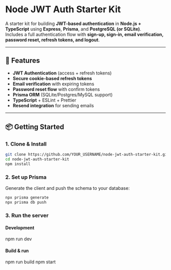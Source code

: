 # Node JWT Auth Starter Kit

A starter kit for building **JWT-based authentication** in **Node.js + TypeScript** using **Express**, **Prisma**, and **PostgreSQL (or SQLite)**.  
Includes a full authentication flow with **sign-up, sign-in, email verification, password reset, refresh tokens, and logout**.

---

## 🚀 Features

- **JWT Authentication** (access + refresh tokens)
- **Secure cookie-based refresh tokens**
- **Email verification** with expiring tokens
- **Password reset flow** with confirm tokens
- **Prisma ORM** (SQLite/Postgres/MySQL support)
- **TypeScript** + ESLint + Prettier
- **Resend integration** for sending emails

---

## 📦 Getting Started

### 1. Clone & Install
```bash
git clone https://github.com/YOUR_USERNAME/node-jwt-auth-starter-kit.git
cd node-jwt-auth-starter-kit
npm install
```

### 2. Set up Prisma

Generate the client and push the schema to your database:

```bash
npx prisma generate
npx prisma db push
```

### 3. Run the server

#### Development 
npm run dev

#### Build & run
npm run build
npm start
